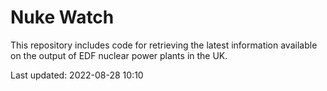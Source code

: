 # Nuke Watch

This repository includes code for retrieving the latest information available on the output of EDF nuclear power plants in the UK.

Last updated: 2022-08-28 10:10
